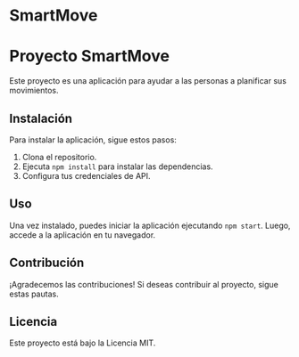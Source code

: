 # SmartMove
# Proyecto SmartMove

Este proyecto es una aplicación para ayudar a las personas a planificar sus movimientos.

## Instalación

Para instalar la aplicación, sigue estos pasos:

1. Clona el repositorio.
2. Ejecuta `npm install` para instalar las dependencias.
3. Configura tus credenciales de API.

## Uso

Una vez instalado, puedes iniciar la aplicación ejecutando `npm start`. Luego, accede a la aplicación en tu navegador.

## Contribución

¡Agradecemos las contribuciones! Si deseas contribuir al proyecto, sigue estas pautas.

## Licencia

Este proyecto está bajo la Licencia MIT.
